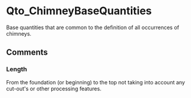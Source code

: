 # Qto_ChimneyBaseQuantities

Base quantities that are common to the definition of all occurrences of chimneys.
<!-- end of short definition -->



## Comments

### Length

From the foundation (or beginning) to the top not taking into account any cut-out's or other processing features.

